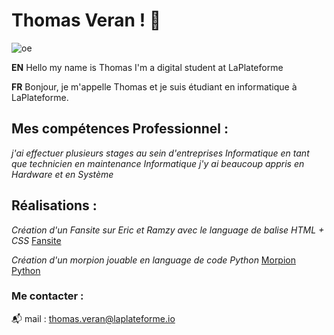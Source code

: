 # Thomas Veran ! 👋
![oe](https://t3.ftcdn.net/jpg/05/14/95/12/360_F_514951224_2dxMLbIw5qNRdPGD003chpbVcxWtcp7K.jpg)


**EN** Hello my name is Thomas I'm a digital student at LaPlateforme

**FR** Bonjour, je m'appelle Thomas et je suis étudiant en informatique à LaPlateforme.


## Mes compétences Professionnel :
*j'ai effectuer plusieurs stages au sein d'entreprises Informatique en tant que technicien en maintenance Informatique*
*j'y ai beaucoup appris en Hardware et en Système*

## Réalisations :

*Création d'un Fansite sur Eric et Ramzy avec le language de balise HTML + CSS* [Fansite](https://github.com/thomas-veran/fansitethomas)

*Création d'un morpion jouable en language de code Python* [Morpion Python](https://github.com/thomas-veran/le-morpion)

### Me contacter :
📬 mail : thomas.veran@laplateforme.io
